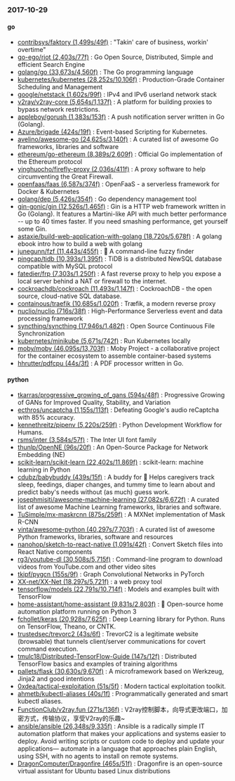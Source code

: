 ### 2017-10-29

#### go
* [contribsys/faktory (1,499s/49f)](https://github.com/contribsys/faktory) : "Takin' care of business, workin' overtime"
* [go-ego/riot (2,403s/77f)](https://github.com/go-ego/riot) : Go Open Source, Distributed, Simple and efficient Search Engine
* [golang/go (33,673s/4,560f)](https://github.com/golang/go) : The Go programming language
* [kubernetes/kubernetes (28,252s/10,106f)](https://github.com/kubernetes/kubernetes) : Production-Grade Container Scheduling and Management
* [google/netstack (1,602s/99f)](https://github.com/google/netstack) : IPv4 and IPv6 userland network stack
* [v2ray/v2ray-core (5,654s/1,137f)](https://github.com/v2ray/v2ray-core) : A platform for building proxies to bypass network restrictions.
* [appleboy/gorush (1,383s/153f)](https://github.com/appleboy/gorush) : A push notification server written in Go (Golang).
* [Azure/brigade (424s/19f)](https://github.com/Azure/brigade) : Event-based Scripting for Kubernetes.
* [avelino/awesome-go (24,625s/3,140f)](https://github.com/avelino/awesome-go) : A curated list of awesome Go frameworks, libraries and software
* [ethereum/go-ethereum (8,389s/2,609f)](https://github.com/ethereum/go-ethereum) : Official Go implementation of the Ethereum protocol
* [yinghuocho/firefly-proxy (2,036s/411f)](https://github.com/yinghuocho/firefly-proxy) : A proxy software to help circumventing the Great Firewall.
* [openfaas/faas (6,587s/374f)](https://github.com/openfaas/faas) : OpenFaaS - a serverless framework for Docker & Kubernetes
* [golang/dep (5,426s/354f)](https://github.com/golang/dep) : Go dependency management tool
* [gin-gonic/gin (12,526s/1,465f)](https://github.com/gin-gonic/gin) : Gin is a HTTP web framework written in Go (Golang). It features a Martini-like API with much better performance -- up to 40 times faster. If you need smashing performance, get yourself some Gin.
* [astaxie/build-web-application-with-golang (18,720s/5,678f)](https://github.com/astaxie/build-web-application-with-golang) : A golang ebook intro how to build a web with golang
* [junegunn/fzf (11,443s/455f)](https://github.com/junegunn/fzf) : 🌸 A command-line fuzzy finder
* [pingcap/tidb (10,393s/1,395f)](https://github.com/pingcap/tidb) : TiDB is a distributed NewSQL database compatible with MySQL protocol
* [fatedier/frp (7,303s/1,250f)](https://github.com/fatedier/frp) : A fast reverse proxy to help you expose a local server behind a NAT or firewall to the internet.
* [cockroachdb/cockroach (11,493s/1,147f)](https://github.com/cockroachdb/cockroach) : CockroachDB - the open source, cloud-native SQL database.
* [containous/traefik (10,685s/1,020f)](https://github.com/containous/traefik) : Træfik, a modern reverse proxy
* [nuclio/nuclio (716s/38f)](https://github.com/nuclio/nuclio) : High-Performance Serverless event and data processing framework
* [syncthing/syncthing (17,946s/1,482f)](https://github.com/syncthing/syncthing) : Open Source Continuous File Synchronization
* [kubernetes/minikube (5,671s/742f)](https://github.com/kubernetes/minikube) : Run Kubernetes locally
* [moby/moby (46,095s/13,703f)](https://github.com/moby/moby) : Moby Project - a collaborative project for the container ecosystem to assemble container-based systems
* [hhrutter/pdfcpu (44s/3f)](https://github.com/hhrutter/pdfcpu) : A PDF processor written in Go.

#### python
* [tkarras/progressive_growing_of_gans (594s/48f)](https://github.com/tkarras/progressive_growing_of_gans) : Progressive Growing of GANs for Improved Quality, Stability, and Variation
* [ecthros/uncaptcha (1,155s/113f)](https://github.com/ecthros/uncaptcha) : Defeating Google's audio reCaptcha with 85% accuracy.
* [kennethreitz/pipenv (5,220s/259f)](https://github.com/kennethreitz/pipenv) : Python Development Workflow for Humans.
* [rsms/inter (3,584s/57f)](https://github.com/rsms/inter) : The Inter UI font family
* [thunlp/OpenNE (96s/20f)](https://github.com/thunlp/OpenNE) : An Open-Source Package for Network Embedding (NE)
* [scikit-learn/scikit-learn (22,402s/11,869f)](https://github.com/scikit-learn/scikit-learn) : scikit-learn: machine learning in Python
* [cdubz/babybuddy (439s/15f)](https://github.com/cdubz/babybuddy) : A buddy for 👶 Helps caregivers track sleep, feedings, diaper changes, and tummy time to learn about and predict baby's needs without (as much) guess work.
* [josephmisiti/awesome-machine-learning (27,082s/6,672f)](https://github.com/josephmisiti/awesome-machine-learning) : A curated list of awesome Machine Learning frameworks, libraries and software.
* [TuSimple/mx-maskrcnn (875s/259f)](https://github.com/TuSimple/mx-maskrcnn) : A MXNet implementation of Mask R-CNN
* [vinta/awesome-python (40,297s/7,703f)](https://github.com/vinta/awesome-python) : A curated list of awesome Python frameworks, libraries, software and resources
* [nanohop/sketch-to-react-native (1,091s/42f)](https://github.com/nanohop/sketch-to-react-native) : Convert Sketch files into React Native components
* [rg3/youtube-dl (30,508s/5,715f)](https://github.com/rg3/youtube-dl) : Command-line program to download videos from YouTube.com and other video sites
* [tkipf/pygcn (155s/9f)](https://github.com/tkipf/pygcn) : Graph Convolutional Networks in PyTorch
* [XX-net/XX-Net (18,297s/5,721f)](https://github.com/XX-net/XX-Net) : a web proxy tool
* [tensorflow/models (22,791s/10,714f)](https://github.com/tensorflow/models) : Models and examples built with TensorFlow
* [home-assistant/home-assistant (9,831s/2,803f)](https://github.com/home-assistant/home-assistant) : 🏡 Open-source home automation platform running on Python 3
* [fchollet/keras (20,928s/7,625f)](https://github.com/fchollet/keras) : Deep Learning library for Python. Runs on TensorFlow, Theano, or CNTK.
* [trustedsec/trevorc2 (43s/6f)](https://github.com/trustedsec/trevorc2) : TrevorC2 is a legitimate website (browsable) that tunnels client/server communications for covert command execution.
* [tmulc18/Distributed-TensorFlow-Guide (147s/12f)](https://github.com/tmulc18/Distributed-TensorFlow-Guide) : Distributed TensorFlow basics and examples of training algorithms
* [pallets/flask (30,630s/9,670f)](https://github.com/pallets/flask) : A microframework based on Werkzeug, Jinja2 and good intentions
* [0xdea/tactical-exploitation (51s/5f)](https://github.com/0xdea/tactical-exploitation) : Modern tactical exploitation toolkit.
* [ahmetb/kubectl-aliases (40s/1f)](https://github.com/ahmetb/kubectl-aliases) : Programmatically generated and smart kubectl aliases.
* [FunctionClub/v2ray.fun (271s/136f)](https://github.com/FunctionClub/v2ray.fun) : V2ray控制脚本，向导式更改端口，加密方式，传输协议，享受V2ray的乐趣~
* [ansible/ansible (26,348s/9,335f)](https://github.com/ansible/ansible) : Ansible is a radically simple IT automation platform that makes your applications and systems easier to deploy. Avoid writing scripts or custom code to deploy and update your applications— automate in a language that approaches plain English, using SSH, with no agents to install on remote systems.
* [DragonComputer/Dragonfire (465s/51f)](https://github.com/DragonComputer/Dragonfire) : Dragonfire is an open-source virtual assistant for Ubuntu based Linux distributions
